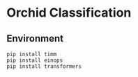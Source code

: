 # Orchid Classification

## Environment 
```
pip install timm
pip install einops
pip install transformers
```
